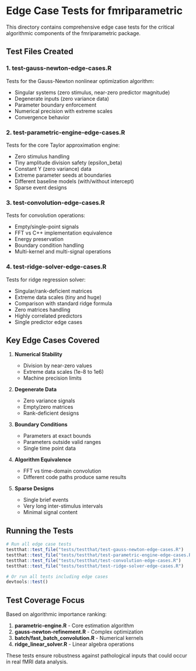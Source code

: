 # Edge Case Tests for fmriparametric

This directory contains comprehensive edge case tests for the critical algorithmic components of the fmriparametric package.

## Test Files Created

### 1. test-gauss-newton-edge-cases.R
Tests for the Gauss-Newton nonlinear optimization algorithm:
- Singular systems (zero stimulus, near-zero predictor magnitude)
- Degenerate inputs (zero variance data)
- Parameter boundary enforcement
- Numerical precision with extreme scales
- Convergence behavior

### 2. test-parametric-engine-edge-cases.R
Tests for the core Taylor approximation engine:
- Zero stimulus handling
- Tiny amplitude division safety (epsilon_beta)
- Constant Y (zero variance) data
- Extreme parameter seeds at boundaries
- Different baseline models (with/without intercept)
- Sparse event designs

### 3. test-convolution-edge-cases.R
Tests for convolution operations:
- Empty/single-point signals
- FFT vs C++ implementation equivalence
- Energy preservation
- Boundary condition handling
- Multi-kernel and multi-signal operations

### 4. test-ridge-solver-edge-cases.R
Tests for ridge regression solver:
- Singular/rank-deficient matrices
- Extreme data scales (tiny and huge)
- Comparison with standard ridge formula
- Zero matrices handling
- Highly correlated predictors
- Single predictor edge cases

## Key Edge Cases Covered

1. **Numerical Stability**
   - Division by near-zero values
   - Extreme data scales (1e-8 to 1e6)
   - Machine precision limits

2. **Degenerate Data**
   - Zero variance signals
   - Empty/zero matrices
   - Rank-deficient designs

3. **Boundary Conditions**
   - Parameters at exact bounds
   - Parameters outside valid ranges
   - Single time point data

4. **Algorithm Equivalence**
   - FFT vs time-domain convolution
   - Different code paths produce same results

5. **Sparse Designs**
   - Single brief events
   - Very long inter-stimulus intervals
   - Minimal signal content

## Running the Tests

```r
# Run all edge case tests
testthat::test_file("tests/testthat/test-gauss-newton-edge-cases.R")
testthat::test_file("tests/testthat/test-parametric-engine-edge-cases.R")
testthat::test_file("tests/testthat/test-convolution-edge-cases.R")
testthat::test_file("tests/testthat/test-ridge-solver-edge-cases.R")

# Or run all tests including edge cases
devtools::test()
```

## Test Coverage Focus

Based on algorithmic importance ranking:
1. **parametric-engine.R** - Core estimation algorithm
2. **gauss-newton-refinement.R** - Complex optimization
3. **batch/fast_batch_convolution.R** - Numerical kernels
4. **ridge_linear_solver.R** - Linear algebra operations

These tests ensure robustness against pathological inputs that could occur in real fMRI data analysis.